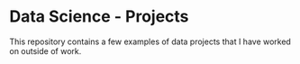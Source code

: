 # Data Science - Projects
This repository contains a few examples of data projects that I have worked on outside of work.
